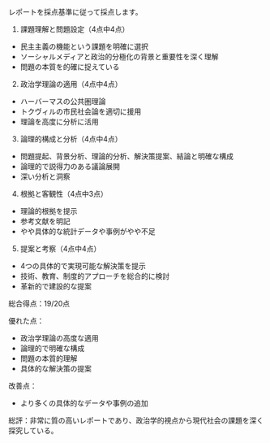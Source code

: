 レポートを採点基準に従って採点します。

1. 課題理解と問題設定（4点中4点）
- 民主主義の機能という課題を明確に選択
- ソーシャルメディアと政治的分極化の背景と重要性を深く理解
- 問題の本質を的確に捉えている

2. 政治学理論の適用（4点中4点）
- ハーバーマスの公共圏理論
- トクヴィルの市民社会論を適切に援用
- 理論を高度に分析に活用

3. 論理的構成と分析（4点中4点）
- 問題提起、背景分析、理論的分析、解決策提案、結論と明確な構成
- 論理的で説得力のある議論展開
- 深い分析と洞察

4. 根拠と客観性（4点中3点）
- 理論的根拠を提示
- 参考文献を明記
- やや具体的な統計データや事例がやや不足

5. 提案と考察（4点中4点）
- 4つの具体的で実現可能な解決策を提示
- 技術、教育、制度的アプローチを総合的に検討
- 革新的で建設的な提案

総合得点：19/20点

優れた点：
- 政治学理論の高度な適用
- 論理的で明確な構成
- 問題の本質的理解
- 具体的な解決策の提案

改善点：
- より多くの具体的なデータや事例の追加

総評：非常に質の高いレポートであり、政治学的視点から現代社会の課題を深く探究している。